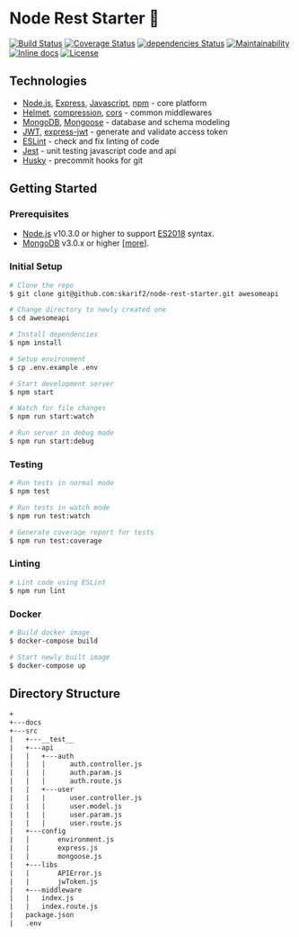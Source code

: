 # Node Rest Starter 🌿

[![Build Status](https://travis-ci.com/chikeozulumba/africave-rest-api.svg?branch=master)](https://travis-ci.com/chikeozulumba/africave-rest-api)
[![Coverage Status](https://coveralls.io/repos/github/chikeozulumba/africave-rest-api/badge.svg?branch=master)](https://coveralls.io/github/chikeozulumba/africave-rest-api?branch=master)
[![dependencies Status](https://david-dm.org/chikeozulumba/africave-rest-api/status.svg)](https://david-dm.org/chikeozulumba/africave-rest-api)
[![Maintainability](https://api.codeclimate.com/v1/badges/6efa84bef371d1d8a145/maintainability)](https://codeclimate.com/github/chikeozulumba/africave-rest-api/maintainability)
[![Inline docs](http://inch-ci.org/github/chikeozulumba/africave-rest-api.svg?branch=master)](http://inch-ci.org/github/chikeozulumba/node-r`est-starter)
[![License](https://img.shields.io/badge/license-MIT-brightgreen.svg)](https://img.shields.io/badge/license-MIT-brightgreen.svg)


## Technologies

- [Node.js](https://nodejs.org/en/), [Express](http://expressjs.com/), [Javascript](https://github.com/sorrycc/awesome-javascript), [npm](https://www.npmjs.com/) - core platform
- [Helmet](https://www.npmjs.com/package/helmet), [compression](https://www.npmjs.com/package/compression), [cors](https://www.npmjs.com/package/cors) - common middlewares
- [MongoDB](https://www.mongodb.com/), [Mongoose](https://mongoosejs.com/) - database and schema modeling
- [JWT](https://www.npmjs.com/package/jsonwebtoken), [express-jwt](https://www.npmjs.com/package/express-jwt) - generate and validate access token
- [ESLint](https://eslint.org/) - check and fix linting of code
- [Jest](https://jestjs.io/) - unit testing javascript code and api
- [Husky](https://www.npmjs.com/package/husky) - precommit hooks for git

## Getting Started

### **Prerequisites**
- [Node.js](https://nodejs.org/en/) v10.3.0 or higher to support [ES2018](https://node.green/) syntax.
- [MongoDB](https://www.mongodb.com/) v3.0.x or higher [[more](https://mongoosejs.com/docs/compatibility.html)].

### **Initial Setup**
```sh
# Clone the repo
$ git clone git@github.com:skarif2/node-rest-starter.git awesomeapi

# Change directory to newly created one
$ cd awesomeapi

# Install dependencies
$ npm install

# Setup environment
$ cp .env.example .env

# Start development server
$ npm start

# Watch for file changes
$ npm run start:watch

# Run server in debug mode
$ npm run start:debug
```

### **Testing**
```sh
# Run tests in normal mode
$ npm test

# Run tests in watch mode
$ npm run test:watch

# Generate coverage report for tests
$ npm run test:coverage
```

### **Linting**
```sh
# Lint code using ESLint
$ npm run lint
```

### **Docker**
```sh
# Build docker image
$ docker-compose build

# Start newly built image
$ docker-compose up
```

## Directory Structure
```txt
+
+---docs
+---src
|   +---__test__
|   +---api
|   |   +---auth
|   |   |      auth.controller.js
|   |   |      auth.param.js
|   |   |      auth.route.js
|   |   +---user
|   |   |      user.controller.js
|   |   |      user.model.js
|   |   |      user.param.js
|   |   |      user.route.js
|   +---config
|   |       environment.js
|   |       express.js
|   |       mongoose.js
|   +---libs
|   |       APIError.js
|   |       jwToken.js
|   +---middleware
|   |   index.js
|   |   index.route.js
|   package.json
|   .env
```
